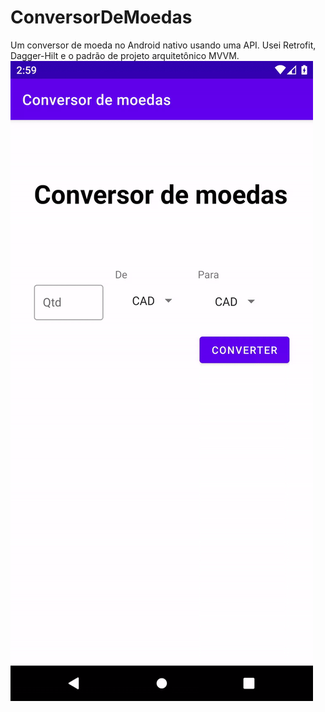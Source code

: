 # ConversorDeMoedas
Um conversor de moeda no Android nativo usando uma API. Usei Retrofit, Dagger-Hilt e o padrão de projeto arquitetônico MVVM.
![](currencyconverter.gif)
